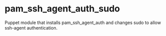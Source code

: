 pam_ssh_agent_auth_sudo
=======================

Puppet module that installs pam_ssh_agent_auth and changes sudo to allow ssh-agent authentication.